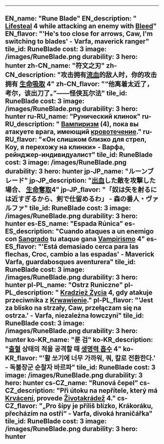 ---

EN_name: "Rune Blade"
EN_description: " <u>Lifesteal</u> 4 while attacking an enemy with <u>Bleed</u>"
EN_flavor: "'He's too close for arrows, Caw, I'm switching to blades' - Varfa, maverick ranger"
tile_id: RuneBlade
cost: 3
image: /images/RuneBlade.png
durability: 3
hero: hunter
zh-CN_name: "符文之刃"
zh-CN_description: "攻击拥有<u>流血</u>的敌人时，你的攻击拥有 <u>生命吸取</u> 4"
zh-CN_flavor: "“他离着太近了，考尔，该出刀了。”——怪侠瓦尔法"
tile_id: RuneBlade
cost: 3
image: /images/RuneBlade.png
durability: 3
hero: hunter
ru-RU_name: "Рунический клинок"
ru-RU_description: " <u>Вампиризм</u> (4), пока вы атакуете врага, имеющий <u>кровотечение</u>."
ru-RU_flavor: "«Он слишком близко для стрел, Коу, я перехожу на клинки» - Варфа, рейнджер-индивидуалист"
tile_id: RuneBlade
cost: 3
image: /images/RuneBlade.png
durability: 3
hero: hunter
jp-JP_name: "ルーンブレード"
jp-JP_description: "<u>出血</u>した敵を攻撃した場合、 <u>生命奪取</u>4"
jp-JP_flavor: "「奴は矢を射るには近すぎるから、剣で仕留めるわ」 - 森の番人・ヴァルファ"
tile_id: RuneBlade
cost: 3
image: /images/RuneBlade.png
durability: 3
hero: hunter
es-ES_name: "Espada Rúnica"
es-ES_description: "Cuando ataques a un enemigo con <u>Sangrado</u> tu ataque gana  <u>Vampirismo</u> 4"
es-ES_flavor: "'Está demasiado cerca para las flechas, Croc, cambio a las espadas' - Maverick Varfa, guardabosques aventurera"
tile_id: RuneBlade
cost: 3
image: /images/RuneBlade.png
durability: 3
hero: hunter
pl-PL_name: "Ostrz Runiczne"
pl-PL_description: " <u>Kradzież Życia</u> 4, gdy atakuje przeciwnika z <u>Krwawienie</u>."
pl-PL_flavor: "'Jest za blisko na strzały, Caw, przełączam się na ostrza.' - Varfa, niezależna łowczyni"
tile_id: RuneBlade
cost: 3
image: /images/RuneBlade.png
durability: 3
hero: hunter
ko-KR_name: "룬 검"
ko-KR_description: "<u>출혈</u> 상태의 적을 공격할 때  <u>생명력 흡수</u> 4"
ko-KR_flavor: "'활 쏘기에 너무 가까워, 쿼, 칼로 전환한다.' - 독불장군 순찰자 바르파"
tile_id: RuneBlade
cost: 3
image: /images/RuneBlade.png
durability: 3
hero: hunter
cs-CZ_name: "Runová čepel"
cs-CZ_description: "Při útoku na nepřítele, který má <u>Krvácení</u>, provede  <u>Životakrádež</u> 4."
cs-CZ_flavor: "„Pro šípy je příliš blízko, Krákoráku, přecházím na ostří“ - Varfa, divoká hraničářka"
tile_id: RuneBlade
cost: 3
image: /images/RuneBlade.png
durability: 3
hero: hunter
---